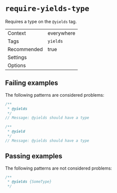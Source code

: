 <a name="user-content-require-yields-type"></a>
<a name="require-yields-type"></a>
# <code>require-yields-type</code>

Requires a type on the `@yields` tag.

|||
|---|---|
|Context|everywhere|
|Tags|`yields`|
|Recommended|true|
|Settings||
|Options||

<a name="user-content-require-yields-type-failing-examples"></a>
<a name="require-yields-type-failing-examples"></a>
## Failing examples

The following patterns are considered problems:

````ts
/**
 * @yields
 */
// Message: @yields should have a type

/**
 * @yield
 */
// Message: @yields should have a type
````



<a name="user-content-require-yields-type-passing-examples"></a>
<a name="require-yields-type-passing-examples"></a>
## Passing examples

The following patterns are not considered problems:

````ts
/**
 * @yields {SomeType}
 */
````

